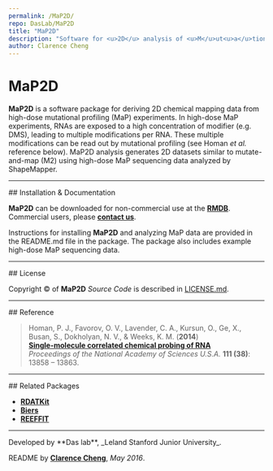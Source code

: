 ```yaml
---
permalink: /MaP2D/
repo: DasLab/MaP2D
title: "MaP2D"
description: "Software for <u>2D</u> analysis of <u>M</u>ut<u>a</u>tional <u>P</u>rofiling experiments"
author: Clarence Cheng
---
```


# MaP2D

**MaP2D** is a software package for deriving 2D chemical mapping data from high-dose mutational profiling (MaP) experiments.
In high-dose MaP experiments, RNAs are exposed to a high concentration of modifier (e.g. DMS), leading to multiple modifications per RNA.
These multiple modifications can be read out by mutational profiling (see Homan _et al._ reference below).
MaP2D analysis generates 2D datasets similar to mutate-and-map (M2) using high-dose MaP sequencing data analyzed by ShapeMapper.

<hr/>
## Installation &amp; Documentation

**MaP2D** can be downloaded for non-commercial use at the [**RMDB**](https://rmdb.stanford.edu/tools/). Commercial users, please [**contact us**](https://rmdb.stanford.edu/help/about/#contact).

Instructions for installing **MaP2D** and analyzing MaP data are provided in the README.md file in the package. The package also includes example high-dose MaP sequencing data.

<hr/>
## License

Copyright &copy; of **MaP2D** _Source Code_ is described in [LICENSE.md](https://github.com/DasLab/MaP2D/blob/master/LICENSE.md).

<hr/>
## Reference

>Homan, P. J., Favorov, O. V., Lavender, C. A., Kursun, O., Ge, X., Busan, S., Dokholyan, N. V., & Weeks, K. M. (**2014**)<br/>
>[**Single-molecule correlated chemical probing of RNA**](http://www.pnas.org/content/111/38/13858.full)<br/>
>*Proceedings of the National Academy of Sciences U.S.A.* **111 (38)**: 13858 – 13863.

<hr/>
## Related Packages

* [**RDATKit**](/RDATKit/)
* [**Biers**](/Biers/)
* [**REEFFIT**](/REEFFIT/)

<hr/>
Developed by **Das lab**, _Leland Stanford Junior University_.

README by [**Clarence Cheng**](https://github.com/cyucheng), *May 2016*.

